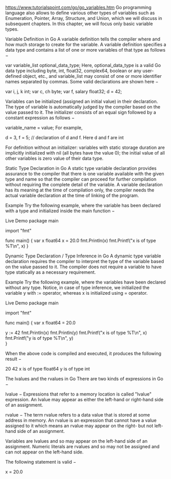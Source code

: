 https://www.tutorialspoint.com/go/go_variables.htm
Go programming language also allows to define various other types of variables such as Enumeration, Pointer, Array, Structure, and Union, which we will discuss in subsequent chapters. In this chapter, we will focus only basic variable types.

Variable Definition in Go
A variable definition tells the compiler where and how much storage to create for the variable. A variable definition specifies a data type and contains a list of one or more variables of that type as follows −

var variable_list optional_data_type;
Here, optional_data_type is a valid Go data type including byte, int, float32, complex64, boolean or any user-defined object, etc., and variable_list may consist of one or more identifier names separated by commas. Some valid declarations are shown here −

var  i, j, k int;
var  c, ch byte;
var  f, salary float32;
d =  42;

Variables can be initialized (assigned an initial value) in their declaration. The type of variable is automatically judged by the compiler based on the value passed to it. The initializer consists of an equal sign followed by a constant expression as follows −

variable_name = value;
For example,

d = 3, f = 5;    // declaration of d and f. Here d and f are int 

For definition without an initializer: variables with static storage duration are implicitly initialized with nil (all bytes have the value 0); the initial value of all other variables is zero value of their data type.

Static Type Declaration in Go
A static type variable declaration provides assurance to the compiler that there is one variable available with the given type and name so that the compiler can proceed for further compilation without requiring the complete detail of the variable. A variable declaration has its meaning at the time of compilation only, the compiler needs the actual variable declaration at the time of linking of the program.

Example
Try the following example, where the variable has been declared with a type and initialized inside the main function −

 Live Demo
package main

import "fmt"

func main() {
   var x float64
   x = 20.0
   fmt.Println(x)
   fmt.Printf("x is of type %T\n", x)
}

Dynamic Type Declaration / Type Inference in Go
A dynamic type variable declaration requires the compiler to interpret the type of the variable based on the value passed to it. The compiler does not require a variable to have type statically as a necessary requirement.

Example
Try the following example, where the variables have been declared without any type. Notice, in case of type inference, we initialized the variable y with := operator, whereas x is initialized using = operator.

 Live Demo
package main

import "fmt"

func main() {
   var x float64 = 20.0

   y := 42 
   fmt.Println(x)
   fmt.Println(y)
   fmt.Printf("x is of type %T\n", x)
   fmt.Printf("y is of type %T\n", y)	
}

When the above code is compiled and executed, it produces the following result −

20
42
x is of type float64
y is of type int

The lvalues and the rvalues in Go
There are two kinds of expressions in Go −

lvalue − Expressions that refer to a memory location is called "lvalue" expression. An lvalue may appear as either the left-hand or right-hand side of an assignment.

rvalue − The term rvalue refers to a data value that is stored at some address in memory. An rvalue is an expression that cannot have a value assigned to it which means an rvalue may appear on the right- but not left-hand side of an assignment.

Variables are lvalues and so may appear on the left-hand side of an assignment. Numeric literals are rvalues and so may not be assigned and can not appear on the left-hand side.

The following statement is valid −

x = 20.0
